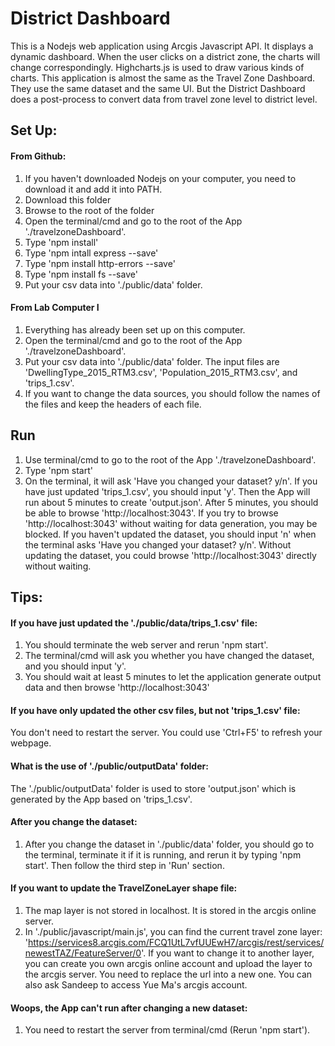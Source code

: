 # District Dashboard
This is a Nodejs web application using Arcgis Javascript API. It displays a dynamic dashboard. When the user clicks on a district zone, the charts will change correspondingly. Highcharts.js is used to draw various kinds of charts.
This application is almost the same as the Travel Zone Dashboard. They use the same dataset and the same UI. But the District Dashboard does a post-process to convert data from travel zone level to district level.
## Set Up:
#### From Github:
1. If you haven't downloaded Nodejs on your computer, you need to download it and add it into PATH.
2. Download this folder
3. Browse to the root of the folder
4. Open the terminal/cmd and go to the root of the App './travelzoneDashboard'. 
5. Type 'npm install'
6. Type 'npm intall express --save'
7. Type 'npm install http-errors --save'
8. Type 'npm install fs --save'
9. Put your csv data into './public/data' folder. 
#### From Lab Computer I
1. Everything has already been set up on this computer.
2. Open the terminal/cmd and go to the root of the App './travelzoneDashboard'. 
3. Put your csv data into './public/data' folder. The input files are 'DwellingType_2015_RTM3.csv', 'Population_2015_RTM3.csv', and 'trips_1.csv'. 
4. If you want to change the data sources, you should follow the names of the files and keep the headers of each file.
## Run
1. Use terminal/cmd to go to the root of the App './travelzoneDashboard'. 
2. Type 'npm start'
3. On the terminal, it will ask 'Have you changed your dataset? y/n'. If you have just updated 'trips_1.csv', you should input 'y'. Then the App will run about 5 minutes to create 'output.json'. After 5 minutes, you should be able to browse 'http://localhost:3043'. If you try to browse 'http://localhost:3043' without waiting for data generation, you may be blocked. If you haven't updated the dataset, you should input 'n' when the terminal asks 'Have you changed your dataset? y/n'. Without updating the dataset, you could browse 'http://localhost:3043' directly without waiting.

## Tips:
#### If you have just updated the './public/data/trips_1.csv' file:
1. You should terminate the web server and rerun 'npm start'.
2. The terminal/cmd will ask you whether you have changed the dataset, and you should input 'y'.
3. You should wait at least 5 minutes to let the application generate output data and then browse 'http://localhost:3043'
#### If you have only updated the other csv files, but not 'trips_1.csv' file:
You don't need to restart the server. You could use 'Ctrl+F5' to refresh your webpage.
#### What is the use of './public/outputData' folder:
The './public/outputData' folder is used to store 'output.json' which is generated by the App based on 'trips_1.csv'.
#### After you change the dataset:
1. After you change the dataset in './public/data' folder, you should go to the terminal, terminate it if it is running, and rerun it by typing 'npm start'. Then follow the third step in 'Run' section.
#### If you want to update the TravelZoneLayer shape file:
 1. The map layer is not stored in localhost. It is stored in the arcgis online server.
 2. In './public/javascript/main.js', you can find the current travel zone layer: 'https://services8.arcgis.com/FCQ1UtL7vfUUEwH7/arcgis/rest/services/newestTAZ/FeatureServer/0'. If you want to change it to another layer, you can create you own arcgis online account and upload the layer to the arcgis server. You need to replace the url into a new one. You can also ask Sandeep to access Yue Ma's arcgis account.
#### Woops, the App can't run after changing a new dataset:
 1. You need to restart the server from terminal/cmd (Rerun 'npm start').
